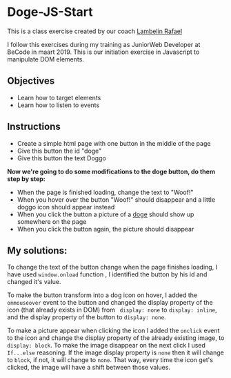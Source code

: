 # Doge-JS-Start

This is a class exercise created by our coach [Lambelin Rafael](https://github.com/rafaello104)


I follow this exercises during my training as JuniorWeb Developer at BeCode in maart 2019.
This is our initiation exercise in Javascript to manipulate DOM elements.

## Objectives

- Learn how to target elements
- Learn how to listen to events
## Instructions

- Create a simple html page with one button in the middle of the page
- Give this button the id "doge"
- Give this button the text Doggo

**Now we're going to do some modifications to the doge button, do them step by step:**

- When the page is finished loading, change the text to "Woof!"
- When you hover over the button "Woof!" should disappear and a little doggo icon should appear instead
- When you click the button a picture of a [doge](http://www.stickpng.com/cat/memes/doge?page=1) should show up somewhere on the page
- When you click the button again, the picture should disappear

## My solutions: ##

To change the text of the button change when the page finishes loading, I have used `window.onload` function , I identified the button by his id and changed it's value.

To make the button transform into a dog icon on hover, I added the `onmouseover` event to the button and changed the display property of the icon (that already exists in DOM) from ` display: none` to `display: inline`, and the display property of the button to `display: none`. 


To make a picture appear when clicking the icon I added the `onclick` event to the icon and change the display property of the already existing image, to `display: block`. To make the image disappear on the next click I used `If...else` reasoning. If the image display property is `none` then it will change to `block`,  if not, it will change to `none`. That way, every time the icon get's clicked, the image will have a shift between those values.
